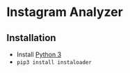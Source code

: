 # Instagram Analyzer

## Installation

* Install [Python 3](https://www.python.org/downloads/)
* `pip3 install instaloader`